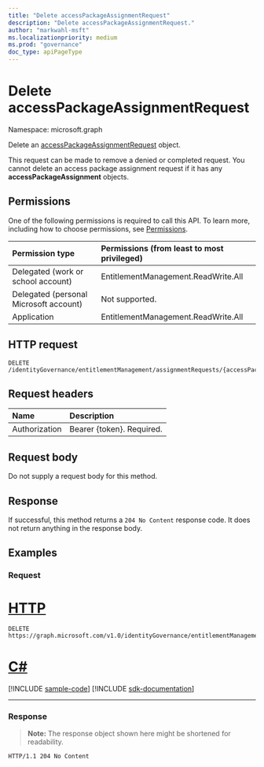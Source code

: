 ```yaml
---
title: "Delete accessPackageAssignmentRequest"
description: "Delete accessPackageAssignmentRequest."
author: "markwahl-msft"
ms.localizationpriority: medium
ms.prod: "governance"
doc_type: apiPageType
---
```

# Delete accessPackageAssignmentRequest

Namespace: microsoft.graph


Delete an [accessPackageAssignmentRequest](../resources/accesspackageassignmentrequest.md) object.

This request can be made to remove a denied or completed request.  You cannot delete an access package assignment request if it has any **accessPackageAssignment** objects.

## Permissions

One of the following permissions is required to call this API. To learn more, including how to choose permissions, see [Permissions](/graph/permissions-reference).

| Permission type                        | Permissions (from least to most privileged) |
|:---------------------------------------|:--------------------------------------------|
| Delegated (work or school account)     | EntitlementManagement.ReadWrite.All |
| Delegated (personal Microsoft account) | Not supported. |
| Application                            | EntitlementManagement.ReadWrite.All |

## HTTP request

<!-- {
  "blockType": "ignored"
}
-->
``` http
DELETE /identityGovernance/entitlementManagement/assignmentRequests/{accessPackageAssignmentRequestId}
```

## Request headers

| Name          | Description   |
|:--------------|:--------------|
| Authorization | Bearer \{token\}. Required. |

## Request body
Do not supply a request body for this method.

## Response

If successful, this method returns a `204 No Content` response code. It does not return anything in the response body.

## Examples

### Request

# [HTTP](#tab/http)
<!-- {
  "blockType": "request",
  "name": "delete_accesspackageassignmentrequest"
}
-->
``` http
DELETE https://graph.microsoft.com/v1.0/identityGovernance/entitlementManagement/assignmentRequests/{accessPackageAssignmentRequestId}
```

# [C#](#tab/csharp)
[!INCLUDE [sample-code](../includes/snippets/csharp/delete-accesspackageassignmentrequest-csharp-snippets.md)]
[!INCLUDE [sdk-documentation](../includes/snippets/snippets-sdk-documentation-link.md)]

---



### Response
>**Note:** The response object shown here might be shortened for readability.
<!-- {
  "blockType": "response",
  "truncated": true
}
-->
``` http
HTTP/1.1 204 No Content
```


